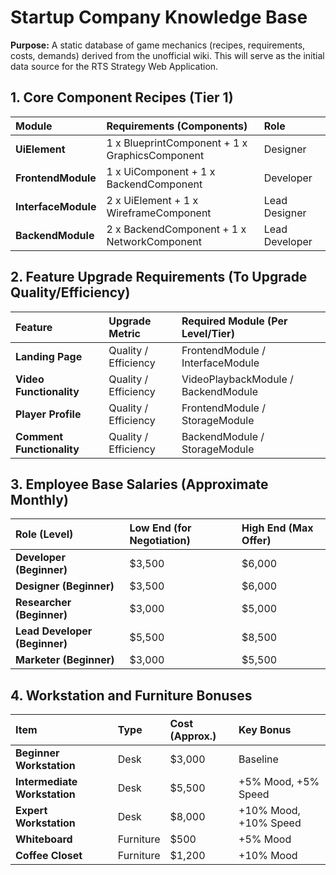 # **Startup Company Knowledge Base**

**Purpose:** A static database of game mechanics (recipes, requirements, costs, demands) derived from the unofficial wiki. This will serve as the initial data source for the RTS Strategy Web Application.

## **1\. Core Component Recipes (Tier 1\)**

| Module | Requirements (Components) | Role |
| :---- | :---- | :---- |
| **UiElement** | 1 x BlueprintComponent \+ 1 x GraphicsComponent | Designer |
| **FrontendModule** | 1 x UiComponent \+ 1 x BackendComponent | Developer |
| **InterfaceModule** | 2 x UiElement \+ 1 x WireframeComponent | Lead Designer |
| **BackendModule** | 2 x BackendComponent \+ 1 x NetworkComponent | Lead Developer |

## **2\. Feature Upgrade Requirements (To Upgrade Quality/Efficiency)**

| Feature | Upgrade Metric | Required Module (Per Level/Tier) |
| :---- | :---- | :---- |
| **Landing Page** | Quality / Efficiency | FrontendModule / InterfaceModule |
| **Video Functionality** | Quality / Efficiency | VideoPlaybackModule / BackendModule |
| **Player Profile** | Quality / Efficiency | FrontendModule / StorageModule |
| **Comment Functionality** | Quality / Efficiency | BackendModule / StorageModule |

## **3\. Employee Base Salaries (Approximate Monthly)**

| Role (Level) | Low End (for Negotiation) | High End (Max Offer) |
| :---- | :---- | :---- |
| **Developer (Beginner)** | $3,500 | $6,000 |
| **Designer (Beginner)** | $3,500 | $6,000 |
| **Researcher (Beginner)** | $3,000 | $5,000 |
| **Lead Developer (Beginner)** | $5,500 | $8,500 |
| **Marketer (Beginner)** | $3,000 | $5,500 |

## **4\. Workstation and Furniture Bonuses**

| Item | Type | Cost (Approx.) | Key Bonus |
| :---- | :---- | :---- | :---- |
| **Beginner Workstation** | Desk | $3,000 | Baseline |
| **Intermediate Workstation** | Desk | $5,500 | \+5% Mood, \+5% Speed |
| **Expert Workstation** | Desk | $8,000 | \+10% Mood, \+10% Speed |
| **Whiteboard** | Furniture | $500 | \+5% Mood |
| **Coffee Closet** | Furniture | $1,200 | \+10% Mood |

